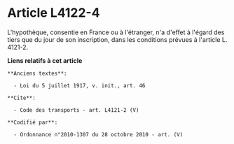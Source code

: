 # Article L4122-4

L'hypothèque, consentie en France ou à l'étranger, n'a d'effet à l'égard des tiers que du jour de son inscription, dans les
conditions prévues à l'article L. 4121-2.

**Liens relatifs à cet article**

	**Anciens textes**:

	  - Loi du 5 juillet 1917, v. init., art. 46

	**Cite**:

	  - Code des transports - art. L4121-2 (V)

	**Codifié par**:

	  - Ordonnance n°2010-1307 du 28 octobre 2010 - art. (V)

